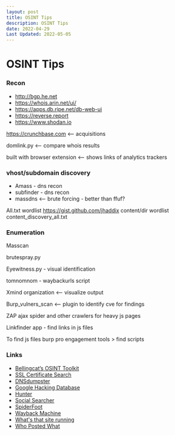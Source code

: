```yaml
---
layout: post
title: OSINT Tips
description: OSINT Tips
date: 2022-04-29
Last Updated: 2022-05-05
---
```

# OSINT Tips

### Recon

* http://bgp.he.net
* https://whois.arin.net/ui/
* https://apps.db.ripe.net/db-web-ui
* https://reverse.report
* https://www.shodan.io

https://crunchbase.com <-- acquisitions

domlink.py <-- compare whois results

built with browser extension <-- shows links of analytics trackers

### vhost/subdomain discovery

* Amass - dns recon
* subfinder - dns recon
* massdns <-- brute forcing - better than ffuf?

All.txt wordlist https://gist.github.com/jhaddix content/dir wordlist content\_discovery\_all.txt

### Enumeration

Masscan

brutespray.py

Eyewitness.py - visual identification

tomnomnom - waybackurls script

Xmind organization <-- visualize output

Burp\_vulners\_scan <-- plugin to identify cve for findings

ZAP ajax spider and other crawlers for heavy js pages

Linkfinder app - find links in js files

To find js files burp pro engagement tools > find scripts

### Links

* [Bellingcat’s OSINT Toolkit](https://docs.google.com/document/d/1BfLPJpRtyq4RFtHJoNpvWQjmGnyVkfE2HYoICKOGguA/edit#heading=h.po9n93ahppok)
* [SSL Certificate Search](https://crt.sh)
* [DNSdumpster](https://dnsdumpster.com)
* [Google Hacking Database](https://www.exploit-db.com/google-hacking-database)
* [Hunter](http://hunter.io/search)
* [Social Searcher](https://www.social-searcher.com)
* [SpiderFoot](https://www.spiderfoot.net)
* [Wayback Machine](http://archive.org/web/web.php)
* [What's that site running](https://sitereport.netcraft.com/)
* [Who Posted What](http://whopostedwhat.com)
